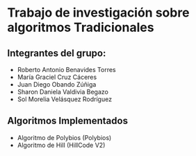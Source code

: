 # Trabajo de investigación sobre algoritmos Tradicionales

## Integrantes del grupo:
* Roberto Antonio Benavides Torres
* María Graciel Cruz Cáceres
* Juan Diego Obando Zúñiga
* Sharon Daniela Valdivia Begazo
* Sol Morelia Velásquez Rodríguez   

## Algoritmos Implementados
* Algoritmo de Polybios (Polybios)
* Algoritmo de Hill (HillCode V2)
